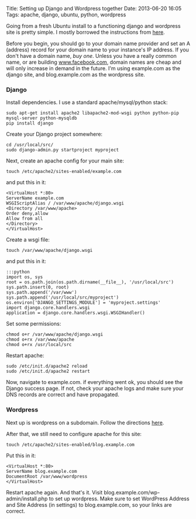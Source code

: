 Title: Setting up Django and Wordpress together
Date: 2013-06-20 16:05
Tags: apache, django, ubuntu, python, wordpress

Going from a fresh Ubuntu install to a functioning django and wordpress site is pretty
simple. I mostly borrowed the instructions from [here][].

Before you begin, you should go to your domain name provider and set an
A (address) record for your domain name to your instance's IP address.
If you don't have a domain name, *buy one*. Unless you have a really
common name, or are building www.facebook.com, domain names are cheap
and will only increase in demand in the future. I'm using example.com
as the django site, and blog.example.com as the wordpress site.

### Django

Install dependencies. I use a standard apache/mysql/python stack:

    sudo apt-get install apache2 libapache2-mod-wsgi python python-pip
    mysql-server python-mysqldb
    pip install django

Create your Django project somewhere:

    cd /usr/local/src/
    sudo django-admin.py startproject myproject

Next, create an apache config for your main site:

    touch /etc/apache2/sites-enabled/example.com  

and put this in it:

    <VirtualHost *:80>
    ServerName example.com
    WSGIScriptAlias / /var/www/apache/django.wsgi
    <Directory /var/www/apache>
    Order deny,allow
    Allow from all
    </Directory>
    </VirtualHost>

Create a wsgi file:

    touch /var/www/apache/django.wsgi  

and put this in it:

    :::python
    import os, sys  
    root = os.path.join(os.path.dirname(__file__), '/usr/local/src')  
    sys.path.insert(0, root)  
    sys.path.append('/var/www')  
    sys.path.append('/usr/local/src/myproject')  
    os.environ['DJANGO_SETTINGS_MODULE'] = 'myproject.settings'  
    import django.core.handlers.wsgi  
    application = django.core.handlers.wsgi.WSGIHandler()  

Set some permissions:

    chmod o+r /var/www/apache/django.wsgi  
    chmod o+rx /var/www/apache  
    chmod o+rx /usr/local/src  

Restart apache:

    sudo /etc/init.d/apache2 reload  
    sudo /etc/init.d/apache2 restart  

Now, navigate to example.com. if everything went ok, you should see the
Django success page. If not, check your apache logs and make sure your
DNS records are correct and have propagated.

### Wordpress
Next up is wordpress on a subdomain. Follow the directions [here][1].

After that, we still need to configure apache for this site:

    touch /etc/apache2/sites-enabled/blog.example.com  

Put this in it:

    <VirtualHost *:80>  
    ServerName blog.example.com  
    DocumentRoot /var/www/wordpress  
    </VirtualHost>

Restart apache again. And that's it. Visit
blog.example.com/wp-admin/install.php to set up wordpress. Make sure to
set WordPress Address and Site Address (in settings) to
blog.example.com, so your links are correct.

  [here]: http://simonsstuffandthings.blogspot.com/2011/02/how-to-install-django-on-ubuntu-using.html
  [1]: https://www.digitalocean.com/community/articles/how-to-install-wordpress-on-ubuntu-12-04
